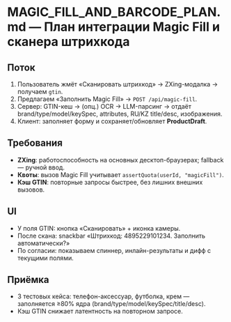 # MAGIC_FILL_AND_BARCODE_PLAN.md — План интеграции Magic Fill и сканера штрихкода

## Поток
1) Пользователь жмёт «Сканировать штрихкод» → ZXing-модалка → получаем `gtin`.
2) Предлагаем «Заполнить Magic Fill» → `POST /api/magic-fill`.
3) Сервер: GTIN-кеш → (опц.) OCR → LLM-парсинг → отдаёт brand/type/model/keySpec, attributes, RU/KZ title/desc, изображения.
4) Клиент: заполняет форму и сохраняет/обновляет **ProductDraft**.

## Требования
- **ZXing**: работоспособность на основных десктоп-браузерах; fallback — ручной ввод.
- **Квоты**: вызов Magic Fill учитывает `assertQuota(userId, "magicFill")`.
- **Кэш GTIN**: повторные запросы быстрее, без лишних внешних вызовов.

## UI
- У поля GTIN: кнопка «Сканировать» + иконка камеры.
- После скана: snackbar «Штрихкод: 4895229101234. Заполнить автоматически?»
- По согласии: показываем спиннер, инлайн-результаты и дифф с текущими полями.

## Приёмка
- 3 тестовых кейса: телефон-аксессуар, футболка, крем — заполняется ≥80% ядра (brand/type/model/keySpec/title/desc).
- Кэш GTIN снижает латентность на повторном запросе.
